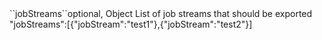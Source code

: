 <tr><td>``jobStreams``</td><td>optional, Object</td>
	
<td>List of job streams that should be exported</td><td>
"jobStreams":[{"jobStream":"test1"},{"jobStream":"test2"}]
</td><td></td></tr>

 
 
 